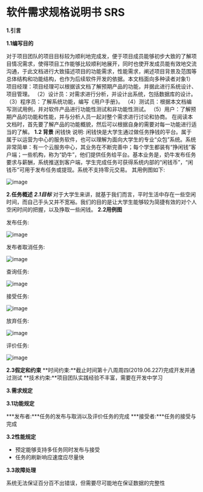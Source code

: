 ﻿﻿﻿﻿软件需求规格说明书 SRS
=====

**1.引言**

**1.1编写目的**

对于项目团队的项目目标较为顺利地完成发，便于项目成员能够初步大致的了解项目情况需求，使得项目工作能够比较顺利地展开，同时也使开发成员能有效地交流沟通，于此文档进行大致描述项目的功能需求，性能需求，阐述项目背景及范围等总体结构和功能结构，也作为后续软件开发的依据。本文档面向多种读者对象1）项目经理：项目经理可以根据该文档了解预期产品的功能，并据此进行系统设计、项目管理。 （2）设计员：对需求进行分析，并设计出系统，包括数据库的设计。 （3）程序员：了解系统功能，编写《用户手册》。 （4）测试员：根据本文档编写测试用例，并对软件产品进行功能性测试和非功能性测试。 （5）用户：了解预期产品的功能和性能，并与分析人员一起对整个需求进行讨论和协商。 在阅读本文档时，首先要了解产品的功能概貌，然后可以根据自身的需要对每一功能进行适当的了解。
**1.2 背景**
闲钱快
说明: 闲钱快是大学生通过做任务挣钱的平台。属于属于以运营为中心的服务软件，也可以理解为面向大学生的专业“众包”系统。系统非常简单：有一个云服务中心，其业务在不断完善中；每个学生都装有“挣闲钱”客户端；一些机构，称为“奶牛”，他们提供任务给平台。基本业务是，奶牛发布任务要求与薪酬，系统推送到客户端，学生完成任务可获得系统内部的“闲钱币”，“闲钱币”可用于发布任务或提现。系统不支持零元交易。
其用例图如下:

![image](领域模型.jpg)
 

**2.任务概述**
***2.1目标***
对于大学生来讲，就基于我们而言，平时生活中存在一些空闲时间，而自己手头又并不宽裕。我们的目的是让大学生能够较为简捷有效的对个人空闲时间的把握，以及挣取一些闲钱。
**2.2用例图**

发布任务:

![image](发布任务.jpg)

发布者取消任务:

![image](取消任务.jpg)

查询任务:

![image](查询任务.jpg)

接受任务:

![image](接受任务.jpg)

放弃任务:

![image](放弃任务.jpg)

评价任务:

![image](评价任务.jpg)

**2.3假定和约束**
**时间约束:**截止时间第十八周周四(2019.06.227)完成开发并通过测试
**技术约束:**项目团队实践经验不丰富，需要在开发中学习

**3.需求规定**

**3.1功能规定**

***发布者:***任务的发布与取消以及评价任务的完成
***接受者:***任务的接受与完成

**3.2性能规定**

- 预定能够支持多任务同时发布与接受
- 任务的刷新响应速度应尽量快

**3.3故障处理**

系统无法保证百分百不出错误，但需要尽可能地在保证数据的完整性